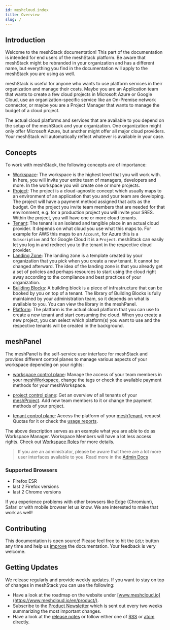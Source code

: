 ```yaml
---
id: meshcloud.index
title: Overview
slug: /
---
```


## Introduction

Welcome to the meshStack documentation! This part of the documentation is intended for end users
of the meshStack platform. Be aware that meshStack might be rebranded in your organization and has a different name,
but everything you find in the documentation will apply to the meshStack you are using as well.

meshStack is useful for anyone who wants to use platform services in their organization and manage their costs.
Maybe you are an Application team that wants to create a few cloud projects in Microsoft Azure or Google Cloud,
use an organization-specific service like an On-Premise network connector, or maybe you are a Project Manager that
wants to manage the budget of a cloud project.

The actual cloud platforms and services that are available to you depend on the setup of the meshStack and your organization.
One organization might only offer Microsoft Azure, but another might offer all major cloud providers. Your meshStack will automatically
reflect whatever is available in your case.

## Concepts

To work with meshStack, the following concepts are of importance:

- [Workspace](./meshcloud.workspace.md): The workspace is the highest level that you will work with. In here, you will invite
  your entire team of managers, developers and more. In the workspace you will create one or more projects.
- [Project](meshcloud.project.md): The project is a cloud-agnostic concept which usually maps to an environment of an application
  that you and your team are developing. The project will have a payment method assigned that acts as the budget. On the project
  you invite team members that are needed for that environment, e.g. for a production project you will invite your SRES. Within
  the project, you will have one or more cloud tenants.
- [Tenant](meshcloud.tenant.md): The tenant is an isolated and tangible place in an actual cloud provider. It depends on what cloud
  you use what this maps to. For example for AWS this maps to an `Account`, for Azure this is a `Subscription` and for Google Cloud
  it is a `Project`. meshStack can easily let you log in and redirect you to the tenant in the respective cloud provider.
- [Landing Zone](meshcloud.landing-zones.md): The landing zone is a template created by your organization that you pick
  when you create a new tenant. It cannot be changed afterward. The idea of the landing zone is that you already get a set
  of policies and perhaps resources to start using the cloud right away according to the compliance and best practices
  of your organization.
- [Building Blocks](administration.building-blocks.md): A building block is a piece of infrastructure that can be booked
  by you on top of a tenant. The library of Building Blocks is fully maintained by your administration team, so it depends on
  what is available to you. You can view the library in the meshPanel.
- [Platform](meshcloud.platforms.md): The platform is the actual cloud platform that you can use to create a new tenant
  and start consuming the cloud. When you create a new project, you can select which platform(s) you want to use and the
  respective tenants will be created in the background.

## meshPanel

The meshPanel is the self-service user interface for meshStack and provides different control planes to manage various aspects of your workspace depending on your rights:

- [workspace control plane](meshcloud.workspace.md#managing-your-meshworkspace): Manage the access of your team members in your [meshWorkspace](meshcloud.workspace.md), change the tags or check the available payment methods for your meshWorkspace.

- [project control plane](meshcloud.project.md#manage-meshprojects): Get an overview of all tenants of your [meshProject](meshcloud.project.md). Add new team members to it or change the payment methods of your project.

- [tenant control plane](meshcloud.tenant.md#using-your-tenant): Access the platform of your [meshTenant](meshcloud.tenant.md), request Quotas for it or check the [usage reports](meshcloud.project-metering.md#tenant-usage-reports).

The above description serves as an example what you are able to do as Workspace Manager. Workspace Members will have a lot less
access rights. Check out [Workspace Roles](meshcloud.workspace.md#meshworkspace-roles) for more details.

> If you are an administrator, please be aware that there are a lot more user interfaces available
> to you. Read more in the [Admin Docs](meshstack.index.md)

### Supported Browsers

- Firefox ESR
- last 2 Firefox versions
- last 2 Chrome versions

If you experience problems with other browsers like Edge (Chromium), Safari or with mobile browser let us know.
We are interested to make that work as well!

## Contributing

This documentation is open source! Please feel free to hit the `Edit` button any time and help us [improve](https://github.com/meshcloud/meshcloud-docs/blob/master/CONTRIBUTING.md) the documentation. Your feedback is very welcome.

## Getting Updates

We release regularly and provide weekly updates. If you want to stay on top of changes in meshStack you can use the following: 

- Have a look at the roadmap on the website under [www.meshcloud.io](https://www.meshcloud.io/en/product/).
- Subscribe to the [Product Newsletter](https://share.hsforms.com/1AbELCsdRRP6EaCkm1UeATwc0hrp) which is sent out every two weeks summarizing the most important changes.
- Have a look at the [release notes](/blog) or follow either one of [RSS](/blog/feed.xml) or [atom](/blog/atom.xml) directly. 
